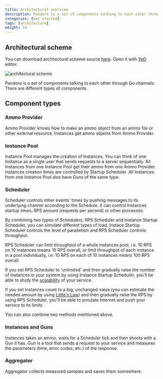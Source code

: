 ```yaml
---
title: Architectural overview
description: Pandora is a set of components talking to each other through Go channels. There are different types of components.
categories: [Get started]
tags: [architecture]
weight: 14
---
```


## Architectural scheme

You can download architectural scheme source [here](../images/architecture.graphml).
Open it with [YeD](https://www.yworks.com/en/products/yfiles/yed/) editor.

![architectural scheme](../images/architecture.png)

Pandora is a set of components talking to each other through Go channels. There are different types of components.

## Component types

### Ammo Provider

Ammo Provider knows how to make an ammo object from an ammo file or other external resource. Instances get ammo objects
from Ammo Provider.

### Instance Pool

Instance Pool manages the creation of Instances. You can think of one Instance as a single user that sends requests to a server sequentially. All Instances from one Instance Pool get their ammo from one Ammo Provider. Instances creation times are controlled by Startup Scheduler. All Instances from one Instance Pool also have Guns of the same type.

### Scheduler

Scheduler controls other events' times by pushing messages to its underlying channel according to the Schedule.
It can control Instances startup times, RPS amount (requests per second) or other processes.

By combining two types of Schedulers, RPS Scheduler and Instance Startup Scheduler, you can simulate different types of
load.
Instace Startup Scheduler controls the level of parallelism and RPS Scheduler controls throughput.

RPS Scheduler can limit throughput of a whole instances pool, i.e. 10 RPS on 10 instances means 10 RPS overall, or
limit throughput of each instance in a pool individually, i.e. 10 RPS on each of 10 instances means 100 RPS overall.

If you set RPS Scheduler to 'unlimited' and then gradually raise the number of Instances in your system by using
Instance
Startup Scheduler, you'll be able to study
the [scalability](http://www.perfdynamics.com/Manifesto/USLscalability.html)
of your service.

If you set Instances count to a big, unchanged value (you can estimate the needed amount by using
[Little's Law](https://en.wikipedia.org/wiki/Little%27s_law)) and then gradually raise the RPS by using RPS Scheduler,
you'll be able to simulate Internet and push your service to its limits.

You can also combine two methods mentioned above.

### Instances and Guns

Instances takes an ammo, waits for a Scheduler tick and then shoots with a Gun it has. Gun is a tool that sends
a request to your service and measures the parameters (time, error codes, etc.) of the response.

### Aggregator

Aggregator collects measured samples and saves them somewhere.
